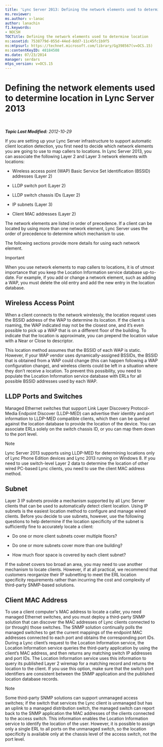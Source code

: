```yaml
---
title: 'Lync Server 2013: Defining the network elements used to determine location'
ms.reviewer: 
ms.author: v-lanac
author: lanachin
f1.keywords:
- NOCSH
TOCTitle: Defining the network elements used to determine location
ms:assetid: 7538779d-055d-44ed-8dd7-11c45fc1b9f5
ms:mtpsurl: https://technet.microsoft.com/library/Gg398567(v=OCS.15)
ms:contentKeyID: 48184508
ms.date: 07/23/2014
manager: serdars
mtps_version: v=OCS.15
---
```


<div data-xmlns="http://www.w3.org/1999/xhtml">

<div class="topic" data-xmlns="http://www.w3.org/1999/xhtml" data-msxsl="urn:schemas-microsoft-com:xslt" data-cs="http://msdn.microsoft.com/">

<div data-asp="http://msdn2.microsoft.com/asp">

# Defining the network elements used to determine location in Lync Server 2013

</div>

<div id="mainSection">

<div id="mainBody">

<span> </span>

_**Topic Last Modified:** 2012-10-29_

If you are setting up your Lync Server infrastructure to support automatic client location detection, you first need to decide which network elements you are going to use to map callers to locations. In Lync Server 2013, you can associate the following Layer 2 and Layer 3 network elements with locations:

  - Wireless access point (WAP) Basic Service Set Identification (BSSID) addresses (Layer 2)

  - LLDP switch port (Layer 2)

  - LLDP switch chassis IDs (Layer 2)

  - IP subnets (Layer 3)

  - Client MAC addresses (Layer 2)

The network elements are listed in order of precedence. If a client can be located by using more than one network element, Lync Server uses the order of precedence to determine which mechanism to use.

The following sections provide more details for using each network element.

<div>


> [!IMPORTANT]  
> When you use network elements to map callers to locations, it is of utmost importance that you keep the Location Information service database up-to-date. For example, if you add or change a network element, such as adding a WAP, you must delete the old entry and add the new entry in the location database.



</div>

<div>

## Wireless Access Point

When a client connects to the network wirelessly, the location request uses the BSSID address of the WAP to determine its location. If the client is roaming, the WAP indicated may not be the closest one, and it’s even possible to pick up a WAP that is on a different floor of the building. To indicate that the location is approximate, you can prepend the location value with a Near or Close to descriptor.

This location method assumes that the BSSID of each WAP is static. However, if your WAP vendor uses dynamically-assigned BSSIDs, the BSSID that is obtained from a WAP could change (this can happen following a WAP configuration change), and wireless clients could be left in a situation where they don’t receive a location. To prevent this possibility, you need to populate the Location Information service database with ERLs for all possible BSSID addresses used by each WAP.

</div>

<div>

## LLDP Ports and Switches

Managed Ethernet switches that support Link Layer Discovery Protocol-Media Endpoint Discover (LLDP-MED) can advertise their identity and port information to LLDP-MED compatible clients, which then can be queried against the location database to provide the location of the device. You can associate ERLs solely on the switch chassis ID, or you can map them down to the port level.

<div>


> [!NOTE]  
> Lync Server 2013 supports using LLDP-MED for determining locations only of Lync Phone Edition devices and Lync 2013 running on Windows 8. If you need to use switch-level Layer 2 data to determine the location of other wired PC-based Lync clients, you need to use the client MAC address method.



</div>

</div>

<div>

## Subnet

Layer 3 IP subnets provide a mechanism supported by all Lync Server clients that can be used to automatically detect client location. Using IP subnets is the easiest location method to configure and manage wired clients. Before you decide to use subnets, however, use the following questions to help determine if the location specificity of the subnet is sufficiently fine to accurately locate a client:

  - Do one or more client subnets cover multiple floors?

  - Do one or more subnets cover more than one building?

  - How much floor space is covered by each client subnet?

If the subnet covers too broad an area, you may need to use another mechanism to locate clients. However, if at all practical, we recommend that customers reorganize their IP subnetting to meet the ERL location specificity requirements rather than incurring the cost and complexity of third-party SNMP-based solutions.

</div>

<div>

## Client MAC Address

To use a client computer's MAC address to locate a caller, you need managed Ethernet switches, and you must deploy a third-party SNMP solution that can discover the MAC addresses of Lync clients connected to (or through) those switches. The SNMP solution continually polls the managed switches to get the current mappings of the endpoint MAC addresses connected to each port and obtains the corresponding port IDs. During a Lync client’s request to the Location Information service, the Location Information service queries the third-party application by using the client’s MAC address, and then returns any matching switch IP addresses and port IDs. The Location Information service uses this information to query its published Layer 2 wiremap for a matching record and returns the location to the client. If you use this option, make sure that the switch port identifiers are consistent between the SNMP application and the published location database records.

<div>


> [!NOTE]  
> Some third-party SNMP solutions can support unmanaged access switches; if the switch that services the Lync client is unmanaged but has an uplink to a managed distribution switch, the managed switch can report back to the SNMP application the MAC addresses of the clients connected to the access switch. This information enables the Location Information service to identify the location of the user. However, it is possible to assign only a single ERL to all ports on the unmanaged switch, so the location specificity is available only at the chassis level of the access switch, not the port level.



</div>

</div>

</div>

<span> </span>

</div>

</div>

</div>


